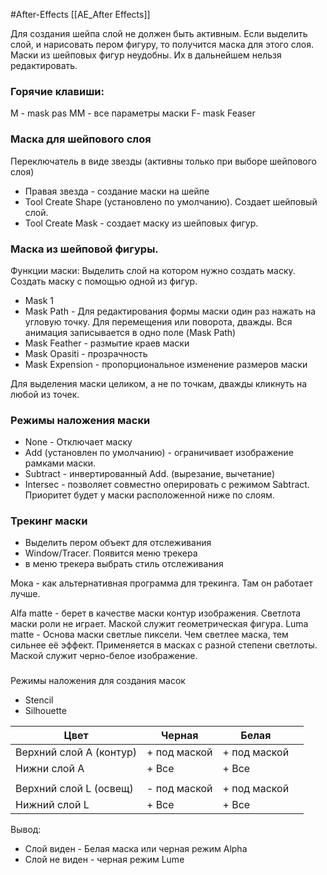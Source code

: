 #After-Effects 
[[AE_After Effects]]

Для создания шейпа слой не должен быть активным.
Если выделить слой, и нарисовать пером фигуру, то получится маска для этого слоя.
Маски из шейповых фигур неудобны. Их в дальнейшем нельзя редактировать.
### Горячие клавиши:
M - mask pas
MM - все параметры маски
F- mask Feaser


### Маска для шейпового слоя
Переключатель в виде звезды (активны только при выборе шейпового слоя) 
- Правая звезда - создание маски на шейпе
- Tool Create Shape (установлено по умолчанию). Создает шейповый слой.
- Tool Create  Mask - создает маску из шейповых фигур.

### Маска из шейповой фигуры. 
Функции маски:
Выделить слой на котором нужно создать маску.
Создать маску с помощью одной из фигур.
- Mask 1
- Mask Path - Для редактирования  формы маски один раз нажать на угловую точку. Для перемещения или поворота, дважды. Вся анимация записывается в одно поле (Mask Path)
- Mask Feather - размытие краев маски
- Mask Opasiti - прозрачность
- Mask Expension - пропорциональное изменение размеров маски

Для выделения маски целиком, а не по точкам, дважды кликнуть на любой из точек.


### Режимы наложения маски
- None - Отключает маску
- Add (установлен по умолчанию) - ограничивает изображение рамками маски.
- Subtract - инвертированный Add. (вырезание, вычетание)
- Intersec - позволяет совместно оперировать с режимом Sabtract. Приоритет будет у маски расположенной ниже по слоям.

### Трекинг маски
- Выделить пером объект для отслеживания
- Window/Tracer. Появится меню трекера
- в меню трекера выбрать стиль отслеживания

Мока - как альтернативная программа для трекинга. Там он работает лучше.

Alfa matte - берет в качестве маски контур изображения. Светлота маски роли не играет. Маской служит геометрическая фигура.
Luma matte - Основа маски светлые пиксели. Чем светлее маска, тем сильнее её эффект. Применяется в масках с разной степени светлоты. Маской служит черно-белое изображение.

### 
Режимы наложения для создания масок
- Stencil
- Silhouette


| Цвет           | Черная | Белая |     | 
| -------------- | ------ | ----- | --- |
| Верхний слой A (контур) | + под маской|+ под маской|     |
| Нижни слой A   | + Все|     + Все|     |
|                |        |       |     |
| Верхний слой L (освещ) | - под маской       | + под маской|     |
| Нижний слой L  | + Все       | + Все      |     |

Вывод: 
- Слой виден - Белая маска или черная режим Alpha
- Слой не виден - черная режим Lume

